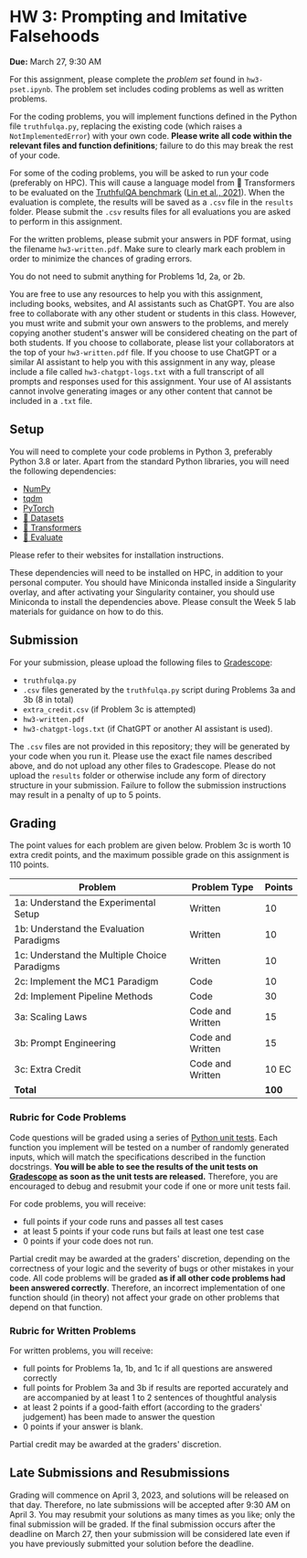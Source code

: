 # HW 3: Prompting and Imitative Falsehoods
**Due:** March 27, 9:30 AM

For this assignment, please complete the _problem set_ found in `hw3-pset.ipynb`. The problem set includes coding
problems as well as written problems.

For the coding problems, you will implement functions defined in the Python file `truthfulqa.py`, replacing the existing code (which raises a `NotImplementedError`) with your own code. **Please write all code within the relevant files and function definitions**; failure to do this may break the rest of your code.

For some of the coding problems, you will be asked to run your code (preferably on HPC). This will cause a language model from 🤗 Transformers to be evaluated on the [TruthfulQA benchmark](https://huggingface.co/datasets/EleutherAI/truthful_qa_mc) ([Lin et al., 2021](https://arxiv.org/abs/2109.07958)). When the evaluation is complete, the results will be saved as a `.csv` file in the `results` folder. Please submit the `.csv` results files for all evaluations you are asked to perform in this assignment.

For the written problems, please submit your answers in PDF format, using the filename `hw3-written.pdf`. Make sure to clearly mark each problem in order to minimize the chances of grading errors.

You do not need to submit anything for Problems 1d, 2a, or 2b.

You are free to use any resources to help you with this assignment, including books, websites, and AI assistants such as ChatGPT. You are also free to collaborate with any other student or students in this class. However, you must write and submit your own answers to the problems, and merely copying another student's answer will be considered cheating on the part of both students. If you choose to collaborate, please list your collaborators at the top of your `hw3-written.pdf` file. If you choose to use ChatGPT or a similar AI assistant to help you with this assignment in any way, please include a file called `hw3-chatgpt-logs.txt` with a full transcript of all prompts and responses used for this assignment. Your use of AI assistants cannot involve generating images or any other content that cannot be included in a `.txt` file.

## Setup

You will need to complete your code problems in Python 3, preferably Python 3.8 or later. Apart from the standard Python libraries, you will need the following dependencies:

* [NumPy](https://numpy.org)
* [tqdm](https://tqdm.github.io/)
* [PyTorch](https://pytorch.org/)
* [🤗 Datasets](https://huggingface.co/docs/datasets/index)
* [🤗 Transformers](https://huggingface.co/docs/transformers/index)
* [🤗 Evaluate](https://huggingface.co/docs/evaluate/index)

Please refer to their websites for installation instructions.

These dependencies will need to be installed on HPC, in addition to your personal computer. You should have Miniconda installed inside a Singularity overlay, and after activating your Singularity container, you should use Miniconda to install the dependencies above. Please consult the Week 5 lab materials for guidance on how to do this.

## Submission

For your submission, please upload the following files to [Gradescope](https://www.gradescope.com):

* `truthfulqa.py`
* `.csv` files generated by the `truthfulqa.py` script during Problems 3a and 3b (8 in total)
* `extra_credit.csv` (if Problem 3c is attempted)
* `hw3-written.pdf`
* `hw3-chatgpt-logs.txt` (if ChatGPT or another AI assistant is used).

The `.csv` files are not provided in this repository; they will be generated by your code when you run it. Please use the exact file names described above, and do not upload any other files to Gradescope. Please do not upload the `results` folder or otherwise include any form of directory structure in your submission. Failure to follow the
submission instructions may result in a penalty of up to 5 points.

## Grading

The point values for each problem are given below. Problem 3c is worth 10 extra credit points, and the maximum possible grade on this assignment is 110 points. 

| Problem | Problem Type | Points |
|---|---|---|
| 1a: Understand the Experimental Setup | Written | 10 |
| 1b: Understand the Evaluation Paradigms | Written | 10 |
| 1c: Understand the Multiple Choice Paradigms | Written | 10 |
| 2c: Implement the MC1 Paradigm | Code | 10 |
| 2d: Implement Pipeline Methods | Code | 30 |
| 3a: Scaling Laws | Code and Written | 15 |
| 3b: Prompt Engineering | Code and Written | 15 |
| 3c: Extra Credit | Code and Written | 10 EC |
| **Total** | | **100** |

### Rubric for Code Problems

Code questions will be graded using a series of [Python unit tests](https://realpython.com/python-testing/). Each
function you implement will be tested on a number of randomly generated inputs, which will match the specifications
described in the function docstrings. **You will be able to see the results of the unit tests on
[Gradescope](https://www.gradescope.com) as soon as the unit tests are released.** Therefore, you are encouraged to debug and resubmit your code if one or more unit tests fail.

For code problems, you will receive:

* full points if your code runs and passes all test cases
* at least 5 points if your code runs but fails at least one test case
* 0 points if your code does not run.

Partial credit may be awarded at the graders' discretion, depending on the correctness of your logic and the severity of
bugs or other mistakes in your code. All code problems will be graded **as if all other code problems had been answered
correctly**. Therefore, an incorrect implementation of one function should (in theory) not affect your grade on other
problems that depend on that function.

### Rubric for Written Problems

For written problems, you will receive:

* full points for Problems 1a, 1b, and 1c if all questions are answered correctly
* full points for Problem 3a and 3b if results are reported accurately and are accompanied by at least 1 to 2 sentences of thoughtful analysis
* at least 2 points if a good-faith effort (according to the graders' judgement) has been made to answer the question
* 0 points if your answer is blank.

Partial credit may be awarded at the graders' discretion.

## Late Submissions and Resubmissions

Grading will commence on April 3, 2023, and solutions will be released on that day. Therefore, no late submissions will be accepted after 9:30 AM on April 3. You may resubmit your solutions as many times as you like; only the final submission will be graded. If the final submission occurs after the deadline on March 27, then your submission will be considered late even if you have previously submitted your solution before the deadline.